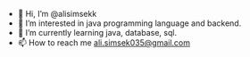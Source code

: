 - 👋 Hi, I’m @alisimsekk
- 👀 I’m interested in java programming language and backend.
- 🌱 I’m currently learning java, database, sql.
- 📫 How to reach me ali.simsek035@gmail.com
